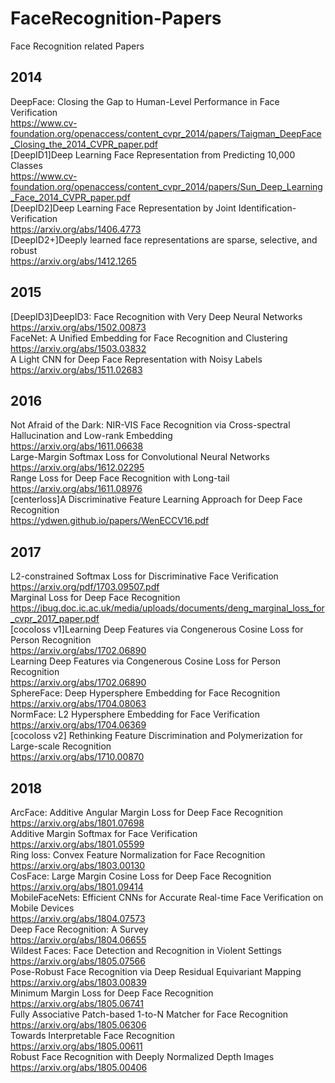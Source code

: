 # FaceRecognition-Papers
Face Recognition related Papers<br>
## 2014
DeepFace: Closing the Gap to Human-Level Performance in Face Verification<br>
https://www.cv-foundation.org/openaccess/content_cvpr_2014/papers/Taigman_DeepFace_Closing_the_2014_CVPR_paper.pdf<br>
[DeepID1]Deep Learning Face Representation from Predicting 10,000 Classes<br>
https://www.cv-foundation.org/openaccess/content_cvpr_2014/papers/Sun_Deep_Learning_Face_2014_CVPR_paper.pdf<br>
[DeepID2]Deep Learning Face Representation by Joint Identification-Verification<br>
https://arxiv.org/abs/1406.4773<br>
[DeepID2+]Deeply learned face representations are sparse, selective, and robust<br>
https://arxiv.org/abs/1412.1265<br>
## 2015
[DeepID3]DeepID3: Face Recognition with Very Deep Neural Networks<br>
https://arxiv.org/abs/1502.00873<br>
FaceNet: A Unified Embedding for Face Recognition and Clustering<br>
https://arxiv.org/abs/1503.03832<br>
A Light CNN for Deep Face Representation with Noisy Labels<br>
https://arxiv.org/abs/1511.02683<br>
## 2016
Not Afraid of the Dark: NIR-VIS Face Recognition via Cross-spectral Hallucination and Low-rank Embedding<br>
https://arxiv.org/abs/1611.06638<br>
Large-Margin Softmax Loss for Convolutional Neural Networks<br>
https://arxiv.org/abs/1612.02295<br>
Range Loss for Deep Face Recognition with Long-tail<br>
https://arxiv.org/abs/1611.08976<br>
[centerloss]A Discriminative Feature Learning Approach for Deep Face Recognition<br>
https://ydwen.github.io/papers/WenECCV16.pdf<br>
## 2017
L2-constrained Softmax Loss for Discriminative Face Verification<br>
https://arxiv.org/pdf/1703.09507.pdf<br>
Marginal Loss for Deep Face Recognition<br>
https://ibug.doc.ic.ac.uk/media/uploads/documents/deng_marginal_loss_for_cvpr_2017_paper.pdf<br>
[cocoloss v1]Learning Deep Features via Congenerous Cosine Loss for Person Recognition<br>
https://arxiv.org/abs/1702.06890<br>
Learning Deep Features via Congenerous Cosine Loss for Person Recognition<br>
https://arxiv.org/abs/1702.06890<br>
SphereFace: Deep Hypersphere Embedding for Face Recognition<br>
https://arxiv.org/abs/1704.08063<br>
NormFace: L2 Hypersphere Embedding for Face Verification<br>
https://arxiv.org/abs/1704.06369<br>
[cocoloss v2]
Rethinking Feature Discrimination and Polymerization for Large-scale Recognition<br>
https://arxiv.org/abs/1710.00870<br>
## 2018
ArcFace: Additive Angular Margin Loss for Deep Face Recognition<br>
https://arxiv.org/abs/1801.07698<br>
Additive Margin Softmax for Face Verification<br>
https://arxiv.org/abs/1801.05599<br>
Ring loss: Convex Feature Normalization for Face Recognition<br>
https://arxiv.org/abs/1803.00130<br>
CosFace: Large Margin Cosine Loss for Deep Face Recognition<br>
https://arxiv.org/abs/1801.09414<br>
MobileFaceNets: Efficient CNNs for Accurate Real-time Face Verification on Mobile Devices<br>
https://arxiv.org/abs/1804.07573<br>
Deep Face Recognition: A Survey<br>
https://arxiv.org/abs/1804.06655<br>
Wildest Faces: Face Detection and Recognition in Violent Settings<br>
https://arxiv.org/abs/1805.07566<br>
Pose-Robust Face Recognition via Deep Residual Equivariant Mapping<br>
https://arxiv.org/abs/1803.00839<br>
Minimum Margin Loss for Deep Face Recognition<br>
https://arxiv.org/abs/1805.06741<br>
Fully Associative Patch-based 1-to-N Matcher for Face Recognition<br>
https://arxiv.org/abs/1805.06306<br>
Towards Interpretable Face Recognition<br>
https://arxiv.org/abs/1805.00611<br>
Robust Face Recognition with Deeply Normalized Depth Images<br>
https://arxiv.org/abs/1805.00406<br>











